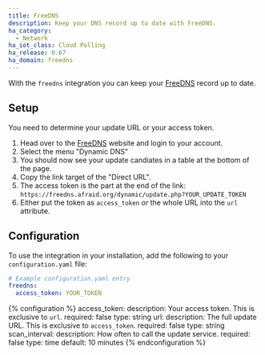 ```yaml
---
title: FreeDNS
description: Keep your DNS record up to date with FreeDNS.
ha_category:
  - Network
ha_iot_class: Cloud Polling
ha_release: 0.67
ha_domain: freedns
---
```


With the `freedns` integration you can keep your [FreeDNS](https://freedns.afraid.org) record up to date.

## Setup

You need to determine your update URL or your access token.

1. Head over to the [FreeDNS](https://freedns.afraid.org) website and login to your account.
2. Select the menu "Dynamic DNS"
3. You should now see your update candiates in a table at the bottom of the page.
4. Copy the link target of the "Direct URL".
5. The access token is the part at the end of the link: `https://freedns.afraid.org/dynamic/update.php?YOUR_UPDATE_TOKEN`
6. Either put the token as `access_token` _or_ the whole URL into the `url` attribute.

## Configuration

To use the integration in your installation, add the following to your `configuration.yaml` file:

```yaml
# Example configuration.yaml entry
freedns:
  access_token: YOUR_TOKEN
```

{% configuration %}
  access_token:
    description: Your access token. This is exclusive to `url`.
    required: false
    type: string
  url:
    description: The full update URL. This is exclusive to `access_token`.
    required: false
    type: string
  scan_interval:
    description: How often to call the update service.
    required: false
    type: time
    default: 10 minutes
{% endconfiguration %}
